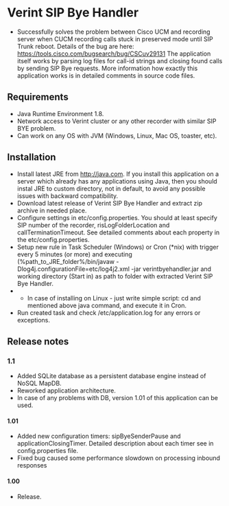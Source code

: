 # Verint SIP Bye Handler #
* Successfully solves the problem between Cisco UCM and recording server when CUCM recording calls stuck in preserved mode until SIP Trunk reboot. Details of the bug are here: https://tools.cisco.com/bugsearch/bug/CSCuv29131
The application itself works by parsing log files for call-id strings and closing found calls by sending SIP Bye requests. More information how exactly this application works is in detailed comments in source code files. 

## Requirements ##
* Java Runtime Environment 1.8.
* Network access to Verint cluster or any other recorder with similar SIP BYE problem.
* Can work on any OS with JVM (Windows, Linux, Mac OS, toaster, etc).

## Installation ##
* Install latest JRE from http://java.com. If you install this application on a server which already has any applications using Java, then you should instal JRE to custom directory, not in default, to avoid any possible issues with backward compatibility.
* Download latest release of Verint SIP Bye Handler and extract zip archive in needed place.
* Configure settings in etc/config.properties. You should at least specify SIP number of the recorder, risLogFolderLocation and callTerminationTimeout. See detailed comments about each property in the etc/config.properties.
* Setup new rule in Task Scheduler (Windows) or Cron (*nix) with trigger every 5 minutes (or more) and executing (%path_to_JRE_folder%/bin/javaw -Dlog4j.configurationFile=etc/log4j2.xml -jar verintbyehandler.jar and working directory (Start in) as path to folder with extracted Verint SIP Bye Handler.
* * In case of installing on Linux - just write simple script: cd <Verint SIP Bye Handler path>	and mentioned above java command, and execute it in Cron.
* Run created task and check /etc/application.log for any errors or exceptions.

## Release notes ##

### 1.1 ###
* Added SQLite database as a persistent database engine instead of NoSQL MapDB.
* Reworked application architecture.
* In case of any problems with DB, version 1.01 of this application can be used.

#### 1.01 ####
* Added new configuration timers: sipByeSenderPause and applicationClosingTimer. Detailed description about each timer see in config.properties file. 
* Fixed bug caused some performance slowdown on processing inbound responses

#### 1.00 ####
* Release.